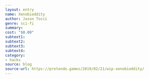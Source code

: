 ```yaml
---
layout: entry 
name: Xenobioddity
author: Jason Tocci
genre: sci-fi
summary: 
cost: "$0.00"
subtext1: 
subtext2: 
subtext3: 
subtext4: 
category:
- hacks
source: blog
source-url: https://pretendo.games/2019/02/21/wip-xenobioddity/
---
```

